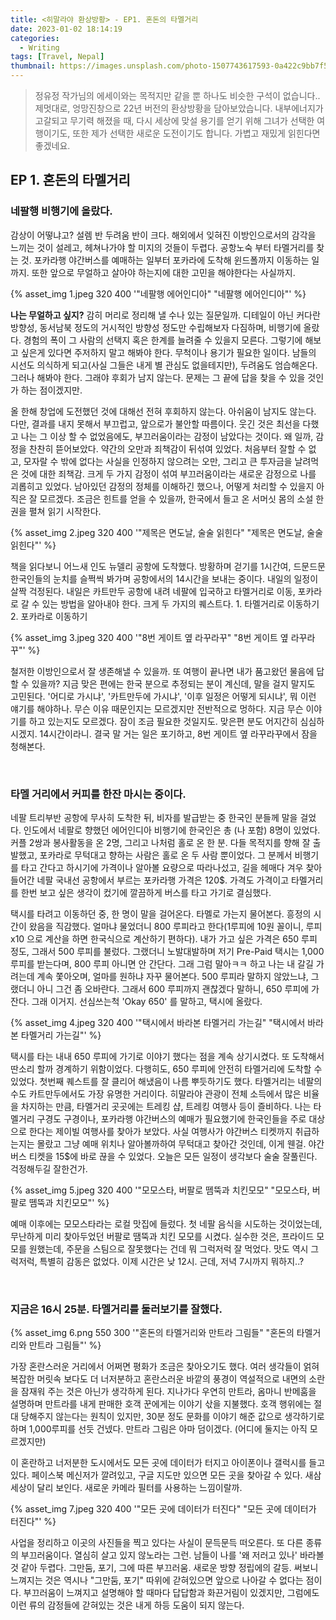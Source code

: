 ```yaml
---
title: <히말라야 환상방황> - EP1. 혼돈의 타멜거리
date: 2023-01-02 18:14:19
categories:
  - Writing
tags: [Travel, Nepal]
thumbnail: https://images.unsplash.com/photo-1507743617593-0a422c9bb7f5?ixlib=rb-4.0.3&ixid=MnwxMjA3fDB8MHxwaG90by1wYWdlfHx8fGVufDB8fHx8&auto=format&fit=crop&w=1548&q=80
---
```


> 정유정 작가님의 에세이와는 목적지만 같을 뿐 하나도 비슷한 구석이 없습니다.. <br>
> 제멋대로, 엉망진창으로 22년 버전의 환상방황을 담아보았습니다. 내부에너지가 고갈되고 무기력 해졌을 때, 다시 세상에 맞설 용기를 얻기 위해 그녀가 선택한 여행이기도, 또한 제가 선택한 새로운 도전이기도 합니다. 가볍고 재밌게 읽힌다면 좋겠네요.

## EP 1. 혼돈의 타멜거리

### 네팔행 비행기에 올랐다.

감상이 어떻냐고? 설렘 반 두려움 반이 크다. 해외에서 잊혀진 이방인으로서의 감각을 느끼는 것이 설레고, 헤쳐나가야 할 미지의 것들이 두렵다. 공항노숙 부터 타멜거리를 찾는 것. 포카라행 야간버스를 예매하는 일부터 포카라에 도착해 윈드폴까지 이동하는 일까지. 또한 앞으로 무얼하고 살아야 하는지에 대한 고민을 해야한다는 사실까지.

{% asset_img 1.jpeg 320 400 '"네팔행 에어인디아" "네팔행 에어인디아"' %}

**나는 무얼하고 싶지?** 감히 머리로 정리해 낼 수나 있는 질문일까. 디테일이 아닌 커다란 방향성, 동서남북 정도의 거시적인 방향성 정도만 수립해보자 다짐하며, 비행기에 올랐다. 경험의 폭이 그 사람의 선택지 혹은 한계를 늘려줄 수 있을지 모른다. 그렇기에 해보고 싶은게 있다면 주저하지 말고 해봐야 한다. 무척이나 용기가 필요한 일이다. 남들의 시선도 의식하게 되고(사실 그들은 내게 별 관심도 없을테지만), 두려움도 엄습해온다. 그러나 해봐야 한다. 그래야 후회가 남지 않는다. 문제는 그 끝에 답을 찾을 수 있을 것인가 하는 점이겠지만.

올 한해 창업에 도전했던 것에 대해선 전혀 후회하지 않는다. 아쉬움이 남지도 않는다. 다만, 결과를 내지 못해서 부끄럽고, 앞으로가 불안할 따름이다. 웃긴 것은 최선을 다했고 나는 그 이상 할 수 없었음에도, 부끄러움이라는 감정이 남았다는 것이다. 왜 일까, 감정을 찬찬히 뜯어보았다. 약간의 오만과 죄책감이 뒤섞여 있었다. 처음부터 잘할 수 없고, 모자랄 수 밖에 없다는 사실을 인정하지 않으려는 오만, 그리고 큰 투자금을 날려먹은 것에 대한 죄책감. 크게 두 가지 감정이 섞여 부끄러움이라는 새로운 감정으로 나를 괴롭히고 있었다. 남아있던 감정의 정체를 이해하긴 했으나, 어떻게 처리할 수 있을지 아직은 잘 모르겠다. 조금은 힌트를 얻을 수 있을까, 한국에서 들고 온 서머싯 몸의 소설 한 권을 펼쳐 읽기 시작한다.

{% asset_img 2.jpeg 320 400 '"제목은 면도날, 술술 읽힌다" "제목은 면도날, 술술 읽힌다"' %}

책을 읽다보니 어느새 인도 뉴델리 공항에 도착했다. 방황하며 걷기를 1시간여, 드문드문 한국인들의 눈치를 슬쩍씩 봐가며 공항에서의 14시간을 보내는 중이다. 내일의 일정이 살짝 걱정된다. 내일은 카트만두 공항에 내려 네팔에 입국하고 타멜거리로 이동, 포카라로 갈 수 있는 방법을 알아내야 한다. 크게 두 가지의 퀘스트다. 1. 타멜거리로 이동하기 2. 포카라로 이동하기

{% asset_img 3.jpeg 320 400 '"8번 게이트 옆 라꾸라꾸" "8번 게이트 옆 라꾸라꾸"' %}

철저한 이방인으로서 잘 생존해낼 수 있을까. 또 여행이 끝나면 내가 품고왔던 물음에 답할 수 있을까? 지금 맞은 편에는 한국 분으로 추정되는 분이 계신데, 말을 걸지 말지도 고민된다. '어디로 가시냐', '카트만두에 가시냐', '이후 일정은 어떻게 되시냐', 뭐 이런 얘기를 해야하나. 무슨 이유 때문인지는 모르겠지만 전반적으로 멍하다. 지금 무슨 이야기를 하고 있는지도 모르겠다. 잠이 조금 필요한 것일지도. 맞은편 분도 어지간히 심심하시겠지. 14시간이라니. 결국 말 거는 일은 포기하고, 8번 게이트 옆 라꾸라꾸에서 잠을 청해본다.

<br>

### 타멜 거리에서 커피를 한잔 마시는 중이다.

네팔 트리부반 공항에 무사히 도착한 뒤, 비자를 발급받는 중 한국인 분들께 말을 걸었다. 인도에서 네팔로 향했던 에어인디아 비행기에 한국인은 총 (나 포함) 8명이 있었다. 커플 2쌍과 봉사활동을 온 2명, 그리고 나처럼 홀로 온 한 분. 다들 목적지를 향해 잘 출발했고, 포카라로 무턱대고 향하는 사람은 홀로 온 두 사람 뿐이었다. 그 분께서 비행기를 타고 간다고 하시기에 가격이나 알아볼 요량으로 따라나섰고, 길을 헤매다 겨우 찾아 들어간 네팔 국내선 공항에서 부르는 포카라행 가격은 120$. 가격도 가격이고 타멜거리를 한번 보고 싶은 생각이 컸기에 깔끔하게 버스를 타고 가기로 결심했다.

택시를 타려고 이동하던 중, 한 명이 말을 걸어온다. 타멜로 가는지 물어본다. 흥정의 시간이 왔음을 직감했다. 얼마냐 물었더니 800 루피라고 한다(1루피에 10원 꼴이니, 루피x10 으로 계산을 하면 한국식으로 계산하기 편하다). 내가 가고 싶은 가격은 650 루피 정도, 그래서 500 루피를 불렀다. 그랬더니 노발대발하며 저기 Pre-Paid 택시는 1,000 루피를 받는다며, 800 루피 아니면 안 간단다. 그래 그럼 말아ㅋㅋ 하고 나는 내 갈길 가려는데 계속 쫓아오며, 얼마를 원하냐 자꾸 물어본다. 500 루피라 말하지 않았느냐, 그랬더니 아니 그건 좀 오바란다. 그래서 600 루피까지 괜찮겠다 말하니, 650 루피에 가잔다. 그래 이거지. 선심쓰는척 'Okay 650' 를 말하고, 택시에 올랐다.

{% asset_img 4.jpeg 320 400 '"택시에서 바라본 타멜거리 가는길" "택시에서 바라본 타멜거리 가는길"' %}

택시를 타는 내내 650 루피에 가기로 이야기 했다는 점을 계속 상기시켰다. 또 도착해서 딴소리 할까 경계하기 위함이었다. 다행히도, 650 루피에 안전히 타멜거리에 도착할 수 있었다. 첫번째 퀘스트를 잘 클리어 해냈음이 나름 뿌듯하기도 했다. 타멜거리는 네팔의 수도 카트만두에서도 가장 유명한 거리이다. 히말라야 관광이 전체 소득에서 많은 비율을 차지하는 만큼, 타멜거리 곳곳에는 트레킹 샵, 트레킹 여행사 등이 즐비하다. 나는 타멜거리 구경도 구경이나, 포카라행 야간버스의 예매가 필요했기에 한국인들을 주로 대상으로 한다는 제이빌 여행사를 찾아가 보았다. 사실 여행사가 야간버스 티켓까지 취급하는지는 몰랐고 그냥 예매 위치나 알아볼까하여 무턱대고 찾아간 것인데, 이게 웬걸. 야간버스 티켓을 15$에 바로 끊을 수 있었다. 오늘은 모든 일정이 생각보다 술술 잘풀린다. 걱정해두길 잘한건가.

{% asset_img 5.jpeg 320 400 '"모모스타, 버팔로 뗌뚝과 치킨모모" "모모스타, 버팔로 뗌뚝과 치킨모모"' %}

예매 이후에는 모모스타라는 로컬 맛집에 들렀다. 첫 네팔 음식을 시도하는 것이었는데, 무난하게 미리 찾아두었던 버팔로 땜뚝과 치킨 모모를 시켰다. 실수한 것은, 프라이드 모모를 원했는데, 주문을 스팀으로 잘못했다는 건데 뭐 그럭저럭 잘 먹었다. 맛도 역시 그럭저럭, 특별히 감동은 없었다. 이제 시간은 낮 12시. 근데, 저녁 7시까지 뭐하지..?

<br>

### 지금은 16시 25분. 타멜거리를 둘러보기를 잘했다.

{% asset_img 6.png 550 300 '"혼돈의 타멜거리와 만트라 그림들" "혼돈의 타멜거리와 만트라 그림들"' %}

가장 혼란스러운 거리에서 어쩌면 평화가 조금은 찾아오기도 했다. 여러 생각들이 얽혀 복잡한 머릿속 보다도 더 너저분하고 혼란스러운 바깥의 풍경이 역설적으로 내면의 소란을 잠재워 주는 것은 아닌가 생각하게 된다. 지나가다 우연히 만트라, 옴마니 반메훔을 설명하며 만트라를 내게 판매한 호객 꾼에게는 이야기 삯을 지불했다. 호객 행위에는 절대 당해주지 않는다는 원칙이 있지만, 30분 정도 문화를 이야기 해준 값으로 생각하기로 하며 1,000루피를 선듯 건넸다. 만트라 그림은 아마 덤이겠다. (어디에 둘지는 아직 모르겠지만)

이 혼란하고 너저분한 도시에서도 모든 곳에 데이터가 터지고 아이폰이나 갤럭시를 들고 있다. 페이스북 메신저가 깔려있고, 구글 지도만 있으면 모든 곳을 찾아갈 수 있다. 새삼 세상이 달리 보인다. 새로운 카메라 필터를 사용하는 느낌이랄까.

{% asset_img 7.jpeg 320 400 '"모든 곳에 데이터가 터진다" "모든 곳에 데이터가 터진다"' %}

사업을 정리하고 이곳의 사진들을 찍고 있다는 사실이 문득문득 떠오른다. 또 다른 종류의 부끄러움이다. 열심히 살고 있지 않노라는 그런. 남들이 나를 '왜 저러고 있나' 바라볼 것 같아 두렵다. 그만둠, 포기, 그에 따른 부끄러움. 새로운 방향 정립에의 갈등. 써보니 느껴지는 것은 역시나 "그만둠, 포기" 따위에 갇혀있으면 앞으로 나아갈 수 없다는 점이다. 부끄러움이 느껴지고 설명해야 할 때마다 답답함과 화끈거림이 있겠지만, 그럼에도 이런 류의 감정들에 갇혀있는 것은 내게 하등 도움이 되지 않는다.
